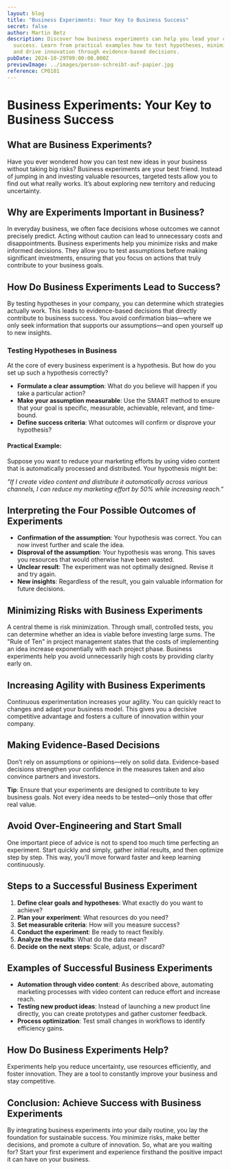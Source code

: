 ```yaml
---
layout: blog
title: "Business Experiments: Your Key to Business Success"
secret: false
author: Martin Betz
description: Discover how business experiments can help you lead your company to
  success. Learn from practical examples how to test hypotheses, minimize risks
  and drive innovation through evidence-based decisions.
pubDate: 2024-10-29T09:00:00.000Z
previewImage: ../images/person-schreibt-auf-papier.jpg
reference: CP0101
---
```

# Business Experiments: Your Key to Business Success

## What are Business Experiments?
Have you ever wondered how you can test new ideas in your business without taking big risks? Business experiments are your best friend. Instead of jumping in and investing valuable resources, targeted tests allow you to find out what really works. It’s about exploring new territory and reducing uncertainty.

## Why are Experiments Important in Business?
In everyday business, we often face decisions whose outcomes we cannot precisely predict. Acting without caution can lead to unnecessary costs and disappointments. Business experiments help you minimize risks and make informed decisions. They allow you to test assumptions before making significant investments, ensuring that you focus on actions that truly contribute to your business goals.

## How Do Business Experiments Lead to Success?
By testing hypotheses in your company, you can determine which strategies actually work. This leads to evidence-based decisions that directly contribute to business success. You avoid confirmation bias—where we only seek information that supports our assumptions—and open yourself up to new insights.

### Testing Hypotheses in Business
At the core of every business experiment is a hypothesis. But how do you set up such a hypothesis correctly?

- **Formulate a clear assumption**: What do you believe will happen if you take a particular action?
- **Make your assumption measurable**: Use the SMART method to ensure that your goal is specific, measurable, achievable, relevant, and time-bound.
- **Define success criteria**: What outcomes will confirm or disprove your hypothesis?

#### Practical Example:
Suppose you want to reduce your marketing efforts by using video content that is automatically processed and distributed. Your hypothesis might be:

*"If I create video content and distribute it automatically across various channels, I can reduce my marketing effort by 50% while increasing reach."*

## Interpreting the Four Possible Outcomes of Experiments
- **Confirmation of the assumption**: Your hypothesis was correct. You can now invest further and scale the idea.
- **Disproval of the assumption**: Your hypothesis was wrong. This saves you resources that would otherwise have been wasted.
- **Unclear result**: The experiment was not optimally designed. Revise it and try again.
- **New insights**: Regardless of the result, you gain valuable information for future decisions.

## Minimizing Risks with Business Experiments
A central theme is risk minimization. Through small, controlled tests, you can determine whether an idea is viable before investing large sums. The "Rule of Ten" in project management states that the costs of implementing an idea increase exponentially with each project phase. Business experiments help you avoid unnecessarily high costs by providing clarity early on.

## Increasing Agility with Business Experiments
Continuous experimentation increases your agility. You can quickly react to changes and adapt your business model. This gives you a decisive competitive advantage and fosters a culture of innovation within your company.

## Making Evidence-Based Decisions
Don’t rely on assumptions or opinions—rely on solid data. Evidence-based decisions strengthen your confidence in the measures taken and also convince partners and investors.

**Tip**: Ensure that your experiments are designed to contribute to key business goals. Not every idea needs to be tested—only those that offer real value.

## Avoid Over-Engineering and Start Small
One important piece of advice is not to spend too much time perfecting an experiment. Start quickly and simply, gather initial results, and then optimize step by step. This way, you’ll move forward faster and keep learning continuously.

## Steps to a Successful Business Experiment
1. **Define clear goals and hypotheses**: What exactly do you want to achieve?
2. **Plan your experiment**: What resources do you need?
3. **Set measurable criteria**: How will you measure success?
4. **Conduct the experiment**: Be ready to react flexibly.
5. **Analyze the results**: What do the data mean?
6. **Decide on the next steps**: Scale, adjust, or discard?

## Examples of Successful Business Experiments
- **Automation through video content**: As described above, automating marketing processes with video content can reduce effort and increase reach.
- **Testing new product ideas**: Instead of launching a new product line directly, you can create prototypes and gather customer feedback.
- **Process optimization**: Test small changes in workflows to identify efficiency gains.

## How Do Business Experiments Help?
Experiments help you reduce uncertainty, use resources efficiently, and foster innovation. They are a tool to constantly improve your business and stay competitive.

## Conclusion: Achieve Success with Business Experiments
By integrating business experiments into your daily routine, you lay the foundation for sustainable success. You minimize risks, make better decisions, and promote a culture of innovation. So, what are you waiting for? Start your first experiment and experience firsthand the positive impact it can have on your business.
